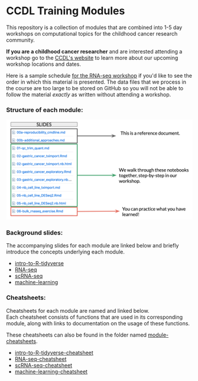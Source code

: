 # CCDL Training Modules

This repository is a collection of modules that are combined into 1-5 day workshops on computational topics for the childhood cancer research community.

**If you are a childhood cancer researcher** and are interested attending a workshop go to the [CCDL's website](https://www.ccdatalab.org/projects-training)
to learn more about our upcoming workshop locations and dates.

Here is a sample schedule [for the RNA-seq workshop](https://github.com/AlexsLemonade/RNA-Seq-Exercises/blob/master/schedule.md) if you'd like to see the order in
which this material is presented.
The data files that we process in the course are too large to be stored on GitHub so you will not be able to follow the material *exactly* as written without attending a
workshop.

### Structure of each module:

![structure](structure_course.png)

### Background slides:

The accompanying slides for each module are linked below and briefly introduce
the concepts underlying each module.

- [intro-to-R-tidyverse](https://docs.google.com/presentation/d/e/2PACX-1vSDRF-1QQeU4frb7G-rn0X_TDORCXxFAR-HGZogci3zZPPleNkPPF5RXuuy4JDFoA-gRMg4Lv5G3esB/pub?)
- [RNA-seq](https://docs.google.com/presentation/d/e/2PACX-1vS1NpKqvcysYancX56_2Zv3_QgapnHIo3rNLvtkjhQreTmW42XhZuGrjk5i71L7eV1yYqsAVR28HEHP/pub?)
- [scRNA-seq](https://docs.google.com/presentation/d/e/2PACX-1vT0YL0J1-KZOAids-vr8TlI2vrQn-c1nWR6Zavai849HnSg37zzLG4KJCIXB4OKAm16meiwmVAOOfJ9/pub?)
- [machine-learning](https://docs.google.com/presentation/d/e/2PACX-1vQBa20R5X6HULp3KLb42oeA4-t-vsrhUrBCVqNYeDqGsfhJKKaVSHdhaOWVsb-lJuUqq4gP-GkQHfSn/pub?)


### Cheatsheets:

Cheatsheets for each module are named and linked below.  
Each cheatsheet consists of functions that are used in its corresponding module, along with links to documentation on the usage of these functions. 

These cheatsheets can also be found in the folder named [module-cheatsheets](https://github.com/AlexsLemonade/training-modules/tree/master/module-cheatsheets).

- [intro-to-R-tidyverse-cheatsheet](https://github.com/AlexsLemonade/training-modules/blob/master/module-cheatsheets/intro-to-R-tidyverse-cheatsheet.md)
- [RNA-seq-cheatsheet](https://github.com/AlexsLemonade/training-modules/blob/master/module-cheatsheets/RNA-seq-cheatsheet.md)
- [scRNA-seq-cheatsheet](https://github.com/AlexsLemonade/training-modules/blob/master/module-cheatsheets/scRNA-seq-cheatsheet.md)
- [machine-learning-cheatsheet](https://github.com/AlexsLemonade/training-modules/blob/master/module-cheatsheets/machine-learning-cheatsheet.md)  


  

            